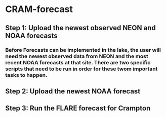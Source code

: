 # CRAM-forecast
## Step 1: Upload the newest observed NEON and NOAA forecasts
### Before Forecasts can be implemented in the lake, the user will need the newest observed data from NEON and the most recent NOAA forecasts at that site. There are two specific scripts that need to be run in order for these twom important tasks to happen.


## Step 2: Upload the newest NOAA forecast

## Step 3: Run the FLARE forecast for Crampton
